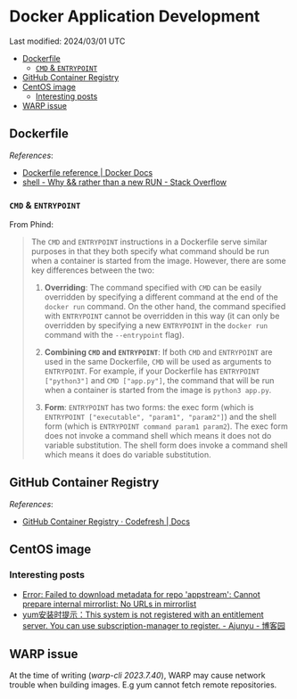 # Docker Application Development

Last modified: 2024/03/01 UTC

- [Dockerfile](#dockerfile)
  - [`CMD` \& `ENTRYPOINT`](#cmd--entrypoint)
- [GitHub Container Registry](#github-container-registry)
- [CentOS image](#centos-image)
  - [Interesting posts](#interesting-posts)
- [WARP issue](#warp-issue)

## Dockerfile

*References*:

- [Dockerfile reference \| Docker Docs](https://docs.docker.com/engine/reference/builder/)
- [shell - Why && rather than a new RUN - Stack Overflow](https://stackoverflow.com/questions/47051993/why-rather-than-a-new-run)

### `CMD` & `ENTRYPOINT`

From Phind:

> The `CMD` and `ENTRYPOINT` instructions in a Dockerfile serve similar purposes in that they both specify what command should be run when a container is started from the image. However, there are some key differences between the two:
>
> 1. **Overriding**: The command specified with `CMD` can be easily overridden by specifying a different command at the end of the `docker run` command. On the other hand, the command specified with `ENTRYPOINT` cannot be overridden in this way (it can only be overridden by specifying a new `ENTRYPOINT` in the `docker run` command with the `--entrypoint` flag).
>
> 2. **Combining `CMD` and `ENTRYPOINT`**: If both `CMD` and `ENTRYPOINT` are used in the same Dockerfile, `CMD` will be used as arguments to `ENTRYPOINT`. For example, if your Dockerfile has `ENTRYPOINT ["python3"]` and `CMD ["app.py"]`, the command that will be run when a container is started from the image is `python3 app.py`.
>
> 3. **Form**: `ENTRYPOINT` has two forms: the exec form (which is `ENTRYPOINT ["executable", "param1", "param2"]`) and the shell form (which is `ENTRYPOINT command param1 param2`). The exec form does not invoke a command shell which means it does not do variable substitution. The shell form does invoke a command shell which means it does do variable substitution.

## GitHub Container Registry

*References*:

- [GitHub Container Registry · Codefresh \| Docs](https://codefresh.io/docs/docs/integrations/docker-registries/github-container-registry/)

## CentOS image

### Interesting posts

- [Error: Failed to download metadata for repo 'appstream': Cannot prepare internal mirrorlist: No URLs in mirrorlist](https://stackoverflow.com/questions/70963985/error-failed-to-download-metadata-for-repo-appstream-cannot-prepare-internal)
- [yum安装时提示：This system is not registered with an entitlement server. You can use subscription-manager to register. - Ajunyu - 博客园](https://www.cnblogs.com/ajunyu/p/13297449.html)

## WARP issue

At the time of writing (*warp-cli 2023.7.40*), WARP may cause network trouble when building images. E.g yum cannot fetch remote repositories.
